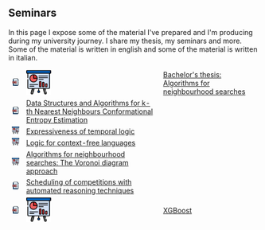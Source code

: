 
## Seminars
In this page I expose some of the material I've prepared and I'm producing during my university journey.
I share my thesis, my seminars and more. Some of the material is written in english and some of the material is written in italian.


<table style="border-collapse: separate;" width="100%" cellspacing="0" cellpadding="20" height="100%">


<tr> 
	 <td><a href="reports/thesis.pdf"><img src="images/pdf.png" width="50"></a></td>
     <td><a href="slides/thesis.pdf"><img src="images/slides.png" width="50"></a></td>
	 <td><a href="reports/thesis.pdf">Bachelor's thesis: Algorithms for neighbourhood searches</a></td>
</tr>

<tr> 
     <td><a href="https://doi.org/10.3390/biophysica2040031"><img src="images/pdf.png" width="50"></a></td>
	 <td><a href="https://doi.org/10.3390/biophysica2040031">Data Structures and Algorithms for k-th Nearest Neighbours Conformational Entropy Estimation</a></td>
</tr>

<tr> 
     <td><a href="presentations/expressiveness_of_temporal_logic.pdf"><img src="images/slides.png" width="50"></a></td>
	 <td><a href="reports/expressiveness_of_temporal_logic.pdf">Expressiveness of temporal logic</a></td>
</tr>

<tr> 
     <td><a href="presentations/logic_for_cf_languages.pdf"><img src="images/slides.png" width="50"></a></td>
	 <td><a href="reports/logic_for_cf_languages.pdf">Logic for context-free languages</a></td>
</tr>

<tr> 
     <td><a href="presentations/neighbourhood_voronoi_diagram_approach.pdf"><img src="images/slides.png" width="50"></a></td>
	 <td><a href="reports/neighbourhood_voronoi_diagram_approach.pdf">Algorithms for neighbourhood searches: The Voronoi diagram approach</a></td>
</tr>

<tr> 
     <td><a href="presentations/scheduling_of competition_with_ar.pdf"><img src="images/pdf.png" width="50"></a></td>
	 <td><a href="reports/scheduling_of competition_with_ar.pdf">Scheduling of competitions with automated reasoning techniques</a></td>
</tr>

<tr> 
	 <td><a href="works/xgboost.pdf"><img src="images/pdf.png" width="50"></a></td>
     <td><a href="works/xgboost.pdf"><img src="images/slides.png" width="50"></a></td>
	 <td><a href="works/xgboost.pdf">XGBoost</a></td>
</tr>


</table> 
